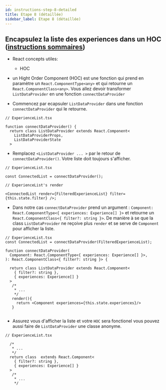 ```yaml
---
id: instructions-step-8-detailed
title: Etape 8 (détaillée)
sidebar_label: Etape 8 (détaillée)
---
```


## Encapsulez la liste des experiences dans un HOC ([instructions sommaires](./step-8-summary.md))

- React concepts utiles:

  - HOC

- un Hight Order Component (HOC) est une fonction qui prend en paramètre un `React.ComponentType<any>` et qui retourne un `React.ComponentClass<any>`. Vous allez devoir transformer `ListDataProvider` en une fonction `connectDataProvider`

- Commencez par ecapsuler `ListDataProvider` dans une fonction `connectDataProvider` qui le retourne.

```tsx
// ExperienceList.tsx

function connectDataProvider() {
  return class ListDataProvider extends React.Component<
    ListDataProviderProps,
    ListDataProviderState
  >

```

- Remplacez `<ListDataProvider ... >` par le retour de `connectDataProvider()`. Votre liste doit toujours s'afficher.

```tsx
// ExperienceList.tsx

const ConnectedList = connectDataProvider();

// ExperienceList's render

<ConnectedList render={FilteredExperienceList} filter={this.state.filter} />;
```

- Dans notre cas `connectDataProvider` prend un argument : `Component: React.ComponentType<{ experiences: Experience[] }>` et retourne un `React.ComponentClass<{ filter?: string }>`. De manière à se que la class `ListDataProvider` ne reçoive plus `render` et se serve de `Component` pour afficher la liste.

```tsx
// ExperienceList.tsx
const ConnectedList = connectDataProvider(FilteredExperienceList);

function connectDataProvider(
  Component: React.ComponentType<{ experiences: Experience[] }>,
): React.ComponentClass<{ filter?: string }> {

  return class ListDataProvider extends React.Component<
    { filter?: string },
    { experiences: Experience[] }
  >
   /*
    * ...
    */
   render(){
     return <Component experiences={this.state.experiences}/>
   }


```

- Assurez vous d'afficher la liste et votre `HOC` sera fonctionel vous pouvez aussi faire de `ListDataProvider` une classe anonyme.

```tsx
// ExperienceList.tsx

  /*
   * ...
   */
  return class  extends React.Component<
    { filter?: string },
    { experiences: Experience[] }
  >
   /*
    * ...
    */

```
